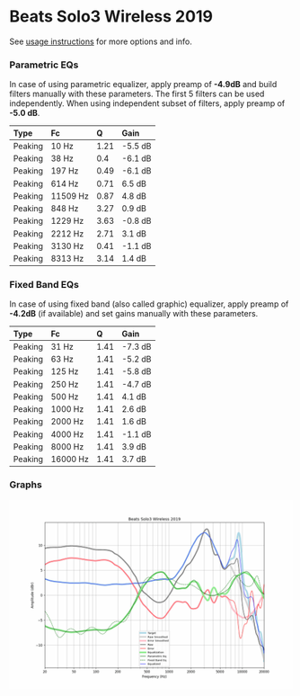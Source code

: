 # Beats Solo3 Wireless 2019
See [usage instructions](https://github.com/jaakkopasanen/AutoEq#usage) for more options and info.

### Parametric EQs
In case of using parametric equalizer, apply preamp of **-4.9dB** and build filters manually
with these parameters. The first 5 filters can be used independently.
When using independent subset of filters, apply preamp of **-5.0 dB**.

| Type    | Fc       |    Q | Gain    |
|:--------|:---------|:-----|:--------|
| Peaking | 10 Hz    | 1.21 | -5.5 dB |
| Peaking | 38 Hz    | 0.4  | -6.1 dB |
| Peaking | 197 Hz   | 0.49 | -6.1 dB |
| Peaking | 614 Hz   | 0.71 | 6.5 dB  |
| Peaking | 11509 Hz | 0.87 | 4.8 dB  |
| Peaking | 848 Hz   | 3.27 | 0.9 dB  |
| Peaking | 1229 Hz  | 3.63 | -0.8 dB |
| Peaking | 2212 Hz  | 2.71 | 3.1 dB  |
| Peaking | 3130 Hz  | 0.41 | -1.1 dB |
| Peaking | 8313 Hz  | 3.14 | 1.4 dB  |

### Fixed Band EQs
In case of using fixed band (also called graphic) equalizer, apply preamp of **-4.2dB**
(if available) and set gains manually with these parameters.

| Type    | Fc       |    Q | Gain    |
|:--------|:---------|:-----|:--------|
| Peaking | 31 Hz    | 1.41 | -7.3 dB |
| Peaking | 63 Hz    | 1.41 | -5.2 dB |
| Peaking | 125 Hz   | 1.41 | -5.8 dB |
| Peaking | 250 Hz   | 1.41 | -4.7 dB |
| Peaking | 500 Hz   | 1.41 | 4.1 dB  |
| Peaking | 1000 Hz  | 1.41 | 2.6 dB  |
| Peaking | 2000 Hz  | 1.41 | 1.6 dB  |
| Peaking | 4000 Hz  | 1.41 | -1.1 dB |
| Peaking | 8000 Hz  | 1.41 | 3.9 dB  |
| Peaking | 16000 Hz | 1.41 | 3.7 dB  |

### Graphs
![](./Beats%20Solo3%20Wireless%202019.png)